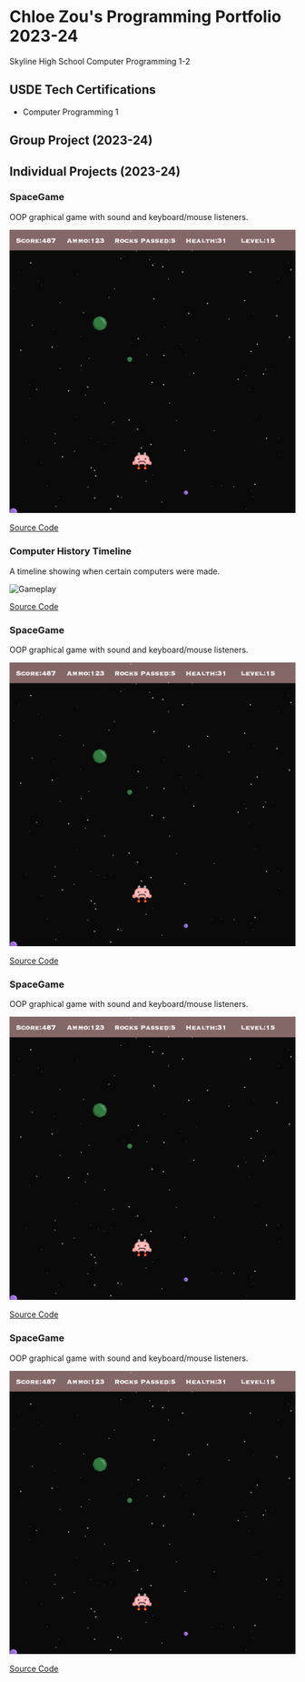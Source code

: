 # Chloe Zou's Programming Portfolio 2023-24
Skyline High School Computer Programming 1-2

## USDE Tech Certifications
* Computer Programming 1

## Group Project (2023-24)

## Individual Projects (2023-24)


### SpaceGame
OOP graphical game with sound and keyboard/mouse listeners.

![Gameplay](https://github.com/Chloe-Zou/programmingportfolio/blob/main/images/sg1.png?raw=true)

[Source Code](https://github.com/Chloe-Zou/programmingportfolio/blob/main/src/SpaceGame.zip)

### Computer History Timeline
A timeline showing when certain computers were made.

![Gameplay]([https://github.com/Chloe-Zou/programmingportfolio/blob/main/images/sg1.png?raw=true](https://github.com/Chloe-Zou/programmingportfolio/blob/main/images/timeline.png))

[Source Code](h[ttps://github.com/Chloe-Zou/programmingportfolio/blob/main/src/SpaceGame.zip](https://github.com/Chloe-Zou/programmingportfolio/blob/main/src/Timeline.zip))

### SpaceGame
OOP graphical game with sound and keyboard/mouse listeners.

![Gameplay](https://github.com/Chloe-Zou/programmingportfolio/blob/main/images/sg1.png?raw=true)

[Source Code](https://github.com/Chloe-Zou/programmingportfolio/blob/main/src/SpaceGame.zip)

### SpaceGame
OOP graphical game with sound and keyboard/mouse listeners.

![Gameplay](https://github.com/Chloe-Zou/programmingportfolio/blob/main/images/sg1.png?raw=true)

[Source Code](https://github.com/Chloe-Zou/programmingportfolio/blob/main/src/SpaceGame.zip)

### SpaceGame
OOP graphical game with sound and keyboard/mouse listeners.

![Gameplay](https://github.com/Chloe-Zou/programmingportfolio/blob/main/images/sg1.png?raw=true)

[Source Code](https://github.com/Chloe-Zou/programmingportfolio/blob/main/src/SpaceGame.zip)

